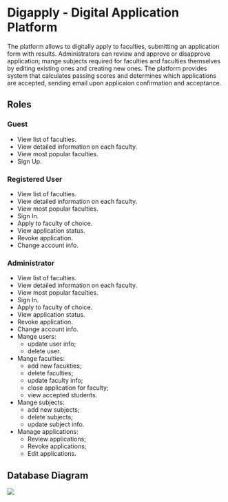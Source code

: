 # Digapply - Digital Application Platform

The platform allows to digitally apply to faculties, submitting an application form with results. Administrators can review and approve or disapprove application; mange subjects required for faculties and faculties themselves by editing existing ones and creating new ones. The platform provides system that calculates passing scores and determines which applications are accepted, sending email upon applicaion confirmation and acceptance.

## Roles

### Guest
- View list of faculties.
- View detailed information on each faculty.
- View most popular faculties.
- Sign Up.

### Registered User
- View list of faculties.
- View detailed information on each faculty.
- View most popular faculties.
- Sign In.
- Apply to faculty of choice.
- View application status.
- Revoke application.
- Change account info.

### Administrator
- View list of faculties.
- View detailed information on each faculty.
- View most popular faculties.
- Sign In.
- Apply to faculty of choice.
- View application status.
- Revoke application.
- Change account info.
- Mange users:
  - update user info;
  - delete user.
- Mange faculties:
  - add new facukties;
  - delete faculties;
  - update faculty info;
  - close application for faculty;
  - view accepted students.
- Mange subjects:
  - add new subjects;
  - delete subjects;
  - update subject info.
- Manage applications:
  - Review applications;
  - Revoke applications;
  - Edit applications.

## Database Diagram

![](https://i.imgur.com/l9vNqLK.png)

